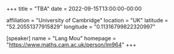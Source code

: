 +++
title = "TBA"
date = 2022-09-15T13:00:00-00:00

affiliation = "University of Cambridge"
location = "UK"
latitude = "52.20551377915829"
longitude = "0.11316799822320997"

[speaker]
  name = "Lang Mou"
  homepage = "https://www.maths.cam.ac.uk/person/lm964"
+++
